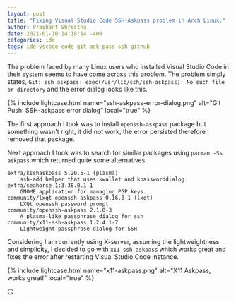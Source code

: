 ```yaml
---
layout: post
title: "Fixing Visual Studio Code SSH-Askpass problem in Arch Linux." 
author: Prashant Shrestha 
date: 2021-01-10 14:18:14 -400 
categories: ide
tags: ide vscode code git ask-pass ssh github
---
```


The problem faced by many Linux users who installed Visual Studio Code in their system seems to have come across this problem. The problem simply states, `Git: ssh_askpass: exec(/usr/lib/ssh/ssh-askpass): No such file or directory` and the error dialog looks like this.

{% include lightcase.html name="ssh-askpass-error-dialog.png" alt="Git Push: SSH-askpass error dialog" local="true" %}

The first approach I took was to install `openssh-askpass` package but something wasn't right, it did not work, the error persisted therefore I removed that package.

Next approach I took was to search for similar packages using `pacman -Ss askpass` which returned quite some alternatives.

```
extra/ksshaskpass 5.20.5-1 (plasma)
    ssh-add helper that uses kwallet and kpassworddialog
extra/seahorse 1:3.38.0.1-1
    GNOME application for managing PGP keys.
community/lxqt-openssh-askpass 0.16.0-1 (lxqt)
    LXQt openssh password prompt
community/openssh-askpass 2.1.0-3
    A plasma-like passphrase dialog for ssh
community/x11-ssh-askpass 1.2.4.1-7
    Lightweight passphrase dialog for SSH
```

Considering I am currently using X-server, assuming the lightweightness and simplicity, I decided to go with `x11-ssh-askpass` which works great and fixes the error after restarting Visual Studio Code instance.

{% include lightcase.html name="x11-askpass.png" alt="X11 Askpass, works great!" local="true" %}

:smirk: